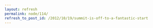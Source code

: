 ```yaml
---
layout: refresh
permalink: node/114/
refresh_to_post_id: /2012/10/19/summit-is-off-to-a-fantastic-start
---
```

